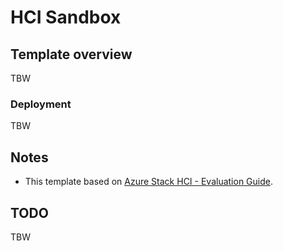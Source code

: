 # HCI Sandbox

## Template overview

TBW

### Deployment

TBW

## Notes

- This template based on [Azure Stack HCI - Evaluation Guide](https://github.com/Azure/AzureStackHCI-EvalGuide).

## TODO

TBW
